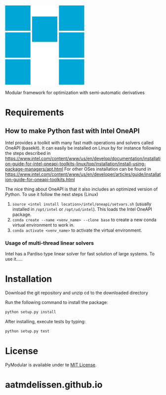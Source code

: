 ![logo](M_logo_256.png)

Modular framework for optimization with semi-automatic derivatives

# Requirements

## How to make Python fast with Intel OneAPI
Intel provides a toolkit with many fast math operations and solvers called OneAPI (basekit). 
It can easily be installed on Linux by for instance following the steps described in https://www.intel.com/content/www/us/en/develop/documentation/installation-guide-for-intel-oneapi-toolkits-linux/top/installation/install-using-package-managers/apt.html
For other OSes installation can be found in https://www.intel.com/content/www/us/en/developer/articles/guide/installation-guide-for-oneapi-toolkits.html

The nice thing about OneAPI is that it also includes an optimized version of Python. To use it follow the next steps (Linux)

1. `source <intel install location>/intel/oneapi/setvars.sh` (usually installed in `/opt/intel` or `/opt/ud/intel`). This loads the Intel OneAPI package.
2. `conda create --name <venv_name> --clone base` to create a new conda virtual environment to work in.
3. `conda activate <venv_name>` to activate the virtual environment.

### Usage of multi-thread linear solvers
Intel has a Pardiso type linear solver for fast solution of large systems.
To use it.....

# Installation
Download the git repository and unzip
cd to the downloaded directory

Run the following command to install the package:
```bash
python setup.py install
```

After installing, execute tests by typing:
```bash
python setup.py test
```

# License
PyModular is available under te [MIT License](https://opensource.org/licenses/MIT).
# aatmdelissen.github.io
